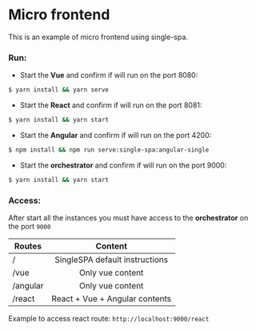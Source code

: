# Micro frontend

This is an example of micro frontend using single-spa.

### Run:

- Start the **Vue** and confirm if will run on the port 8080:

```sh
$ yarn install && yarn serve
```

- Start the **React** and confirm if will run on the port 8081:

```sh
$ yarn install && yarn start
```

- Start the **Angular** and confirm if will run on the port 4200:

```sh
$ npm install && npm run serve:single-spa:angular-single
```

- Start the **orchestrator** and confirm if will run on the port 9000:

```sh
$ yarn install && yarn start
```

### Access:

After start all the instances you must have access to the **orchestrator** on the port `9000`

| Routes   |            Content             |
| -------- | :----------------------------: |
| /        | SingleSPA default instructions |
| /vue     |        Only vue content        |
| /angular |        Only vue content        |
| /react   | React + Vue + Angular contents |

Example to access react route: `http://localhost:9000/react`
